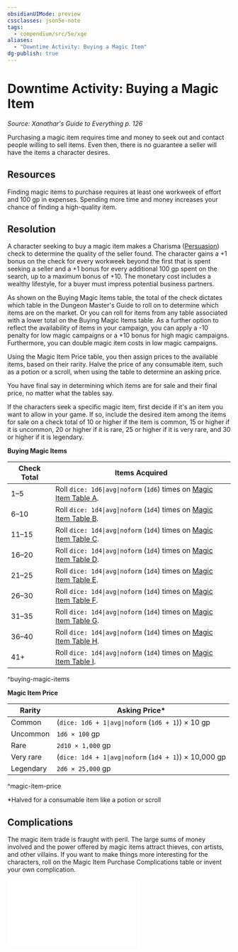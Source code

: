 ```yaml
---
obsidianUIMode: preview
cssclasses: json5e-note
tags:
  - compendium/src/5e/xge
aliases:
  - "Downtime Activity: Buying a Magic Item"
dg-publish: true
---
```

# Downtime Activity: Buying a Magic Item
*Source: Xanathar's Guide to Everything p. 126* 

Purchasing a magic item requires time and money to seek out and contact people willing to sell items. Even then, there is no guarantee a seller will have the items a character desires.

## Resources

Finding magic items to purchase requires at least one workweek of effort and 100 gp in expenses. Spending more time and money increases your chance of finding a high-quality item.

## Resolution

A character seeking to buy a magic item makes a Charisma ([Persuasion](/3-Mechanics/CLI/rules/skills.md#Persuasion)) check to determine the quality of the seller found. The character gains a +1 bonus on the check for every workweek beyond the first that is spent seeking a seller and a +1 bonus for every additional 100 gp spent on the search, up to a maximum bonus of +10. The monetary cost includes a wealthy lifestyle, for a buyer must impress potential business partners.

As shown on the Buying Magic Items table, the total of the check dictates which table in the Dungeon Master's Guide to roll on to determine which items are on the market. Or you can roll for items from any table associated with a lower total on the Buying Magic Items table. As a further option to reflect the availability of items in your campaign, you can apply a -10 penalty for low magic campaigns or a +10 bonus for high magic campaigns. Furthermore, you can double magic item costs in low magic campaigns.

Using the Magic Item Price table, you then assign prices to the available items, based on their rarity. Halve the price of any consumable item, such as a potion or a scroll, when using the table to determine an asking price.

You have final say in determining which items are for sale and their final price, no matter what the tables say.

If the characters seek a specific magic item, first decide if it's an item you want to allow in your game. If so, include the desired item among the items for sale on a check total of 10 or higher if the item is common, 15 or higher if it is uncommon, 20 or higher if it is rare, 25 or higher if it is very rare, and 30 or higher if it is legendary.

**Buying Magic Items**

| Check Total | Items Acquired |
|-------------|----------------|
| 1–5 | Roll `dice: 1d6\|avg\|noform` (`1d6`) times on [Magic Item Table A](/3-Mechanics/CLI/tables/magic-item-table-a.md). |
| 6–10 | Roll `dice: 1d4\|avg\|noform` (`1d4`) times on [Magic Item Table B](/3-Mechanics/CLI/tables/magic-item-table-b.md). |
| 11–15 | Roll `dice: 1d4\|avg\|noform` (`1d4`) times on [Magic Item Table C](/3-Mechanics/CLI/tables/magic-item-table-c.md). |
| 16–20 | Roll `dice: 1d4\|avg\|noform` (`1d4`) times on [Magic Item Table D](/3-Mechanics/CLI/tables/magic-item-table-d.md). |
| 21–25 | Roll `dice: 1d4\|avg\|noform` (`1d4`) times on [Magic Item Table E](/3-Mechanics/CLI/tables/magic-item-table-e.md). |
| 26–30 | Roll `dice: 1d4\|avg\|noform` (`1d4`) times on [Magic Item Table F](/3-Mechanics/CLI/tables/magic-item-table-f.md). |
| 31–35 | Roll `dice: 1d4\|avg\|noform` (`1d4`) times on [Magic Item Table G](/3-Mechanics/CLI/tables/magic-item-table-g.md). |
| 36–40 | Roll `dice: 1d4\|avg\|noform` (`1d4`) times on [Magic Item Table H](/3-Mechanics/CLI/tables/magic-item-table-h.md). |
| 41+ | Roll `dice: 1d4\|avg\|noform` (`1d4`) times on [Magic Item Table I](/3-Mechanics/CLI/tables/magic-item-table-i.md). |
^buying-magic-items

**Magic Item Price**

| Rarity | Asking Price* |
|--------|---------------|
| Common | (`dice: 1d6 + 1\|avg\|noform` (`1d6 + 1`)) × 10 gp |
| Uncommon | `1d6 × 100` gp |
| Rare | `2d10 × 1,000` gp |
| Very rare | (`dice: 1d4 + 1\|avg\|noform` (`1d4 + 1`)) × 10,000 gp |
| Legendary | `2d6 × 25,000` gp |
^magic-item-price

*Halved for a consumable item like a potion or scroll

## Complications

The magic item trade is fraught with peril. The large sums of money involved and the power offered by magic items attract thieves, con artists, and other villains. If you want to make things more interesting for the characters, roll on the Magic Item Purchase Complications table or invent your own complication.

![Magic Item Purchase Complications](/3-Mechanics/CLI/tables/magic-item-purchase-complications-xge.md)